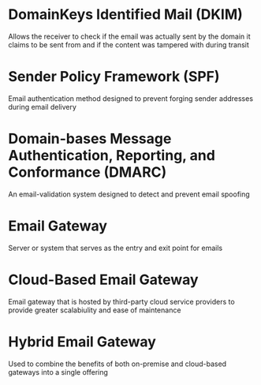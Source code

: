 # DomainKeys Identified Mail (DKIM)

Allows the receiver to check if the email was actually sent by the domain it claims to be sent from and if the content was tampered with during transit

# Sender Policy Framework (SPF)

Email authentication method designed to prevent forging sender addresses during email delivery

# Domain-bases Message Authentication, Reporting, and Conformance (DMARC)

An email-validation system designed to detect and prevent email spoofing


# Email Gateway

Server or system that serves as the entry and exit point for emails

# Cloud-Based Email Gateway

Email gateway that is hosted by third-party cloud service providers to provide greater scalabiulity and ease of maintenance

# Hybrid Email Gateway

Used to combine the benefits of both on-premise and cloud-based gateways into a single offering

